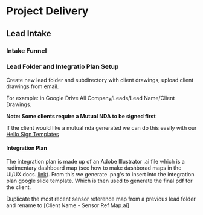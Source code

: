 # Project Delivery

## Lead Intake 

### Intake Funnel


### Lead Folder and Integratio Plan Setup

Create new lead folder and subdirectory with client drawings, upload client drawings from email.

For example: in Google Drive All Company/Leads/Lead Name/Client Drawings. 

**Note: Some clients require a Mutual NDA to be signed first**

If the client would like a mutual nda generated we can do this easily with our [Hello Sign Templates](https://hellosign.com)

#### Integration Plan

The integration plan is made up of an Adobe Illustrator .ai file which is a rudimentary dashboard map (see how to make dashborad maps in the UI/UX docs. [link](http://docs.grownetics.co/Development/ux/)). From this we generate .png's to insert into the integration plan google slide template. Which is then used to generate the final pdf for the client.

Duplicate the most recent sensor reference map from a previous lead folder and rename to [Client Name - Sensor Ref Map.ai]





